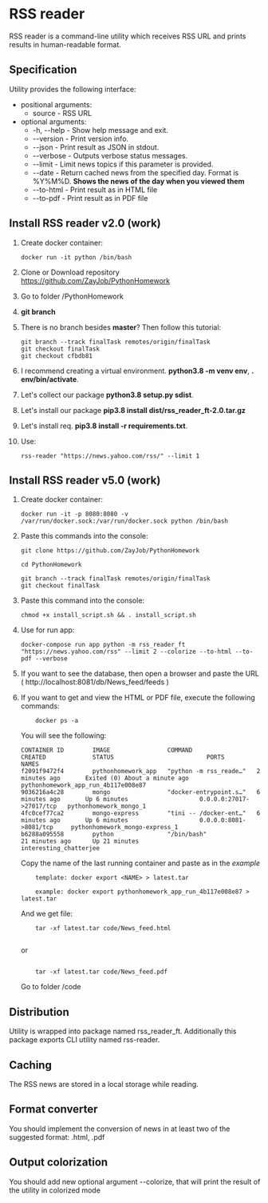 # RSS reader

RSS reader is a command-line utility which receives RSS URL and prints results in human-readable format.


## Specification

Utility provides the following interface:
  + positional arguments:
    + source - RSS URL
  + optional arguments:
    + -h, --help - Show help message and exit.
    + --version  - Print version info.
    + --json     - Print result as JSON in stdout.
    + --verbose  - Outputs verbose status messages.
    + --limit    - Limit news topics if this parameter is provided.
    + --date     - Return cached news from the specified day. Format is %Y%M%D. **Shows the news of the day when you viewed them**
    + --to-html  - Print result as in HTML file
    + --to-pdf   - Print result as in PDF file

## Install RSS reader v2.0 (work)
1. Create docker container:
    ```
    docker run -it python /bin/bash
    ```
2. Clone or Download repository https://github.com/ZayJob/PythonHomework
3. Go to folder /PythonHomework
4. **git branch**
5. There is no branch besides **master**? Then follow this tutorial:
    ```
    git branch --track finalTask remotes/origin/finalTask
    git checkout finalTask
    git checkout cfbdb81
    ```
  
6. I recommend creating a virtual environment. **python3.8 -m venv env**, **. env/bin/activate**.
7. Let's collect our package **python3.8 setup.py sdist**.
8. Let's install our package **pip3.8 install dist/rss_reader_ft-2.0.tar.gz**
9. Let's install req. **pip3.8 install -r requirements.txt**.
10. Use:
    ```
    rss-reader "https://news.yahoo.com/rss/" --limit 1
    ```

## Install RSS reader v5.0 (work)
1. Create docker container:
    ```
    docker run -it -p 8080:8080 -v /var/run/docker.sock:/var/run/docker.sock python /bin/bash
    ```
2. Paste this commands into the console:

    ```
    git clone https://github.com/ZayJob/PythonHomework

    cd PythonHomework
    
    git branch --track finalTask remotes/origin/finalTask
    git checkout finalTask
    ```

2. Paste this command into the console:

    ```
    chmod +x install_script.sh && . install_script.sh
    ```

3. Use for run app:
    ```
    docker-compose run app python -m rss_reader_ft "https://news.yahoo.com/rss" --limit 2 --colorize --to-html --to-pdf --verbose
    ```
4. If you want to see the database, then open a browser and paste the URL ( http://localhost:8081/db/News_feed/feeds )

5. If you want to get and view the HTML or PDF file, execute the following commands:
    ```
        docker ps -a
    ```
    You will see the following:
    ```
    CONTAINER ID        IMAGE                COMMAND                  CREATED             STATUS                          PORTS                      NAMES
    f2091f9472f4        pythonhomework_app   "python -m rss_reade…"   2 minutes ago       Exited (0) About a minute ago                              pythonhomework_app_run_4b117e008e87
    9036216a4c28        mongo                "docker-entrypoint.s…"   6 minutes ago       Up 6 minutes                    0.0.0.0:27017->27017/tcp   pythonhomework_mongo_1
    4fc0cef77ca2        mongo-express        "tini -- /docker-ent…"   6 minutes ago       Up 6 minutes                    0.0.0.0:8081->8081/tcp     pythonhomework_mongo-express_1
    b6288a095558        python               "/bin/bash"              21 minutes ago      Up 21 minutes                                              interesting_chatterjee

    ```
    Сopy the name of the last running container and paste as in the *example*
    ```
        template: docker export <NAME> > latest.tar
        
        example: docker export pythonhomework_app_run_4b117e008e87 > latest.tar
    ```
    And we get file:
    ```
        tar -xf latest.tar code/News_feed.html
        
    ```
    or
    ```
        
        tar -xf latest.tar code/News_feed.pdf
    ```
    Go to folder /code
## Distribution
Utility is wrapped into package named rss_reader_ft. Additionally this package exports CLI utility named rss-reader.

## Caching
The RSS news are stored in a local storage while reading.

## Format converter
You should implement the conversion of news in at least two of the suggested format: .html, .pdf

## Output colorization
You should add new optional argument --colorize, that will print the result of the utility in colorized mode